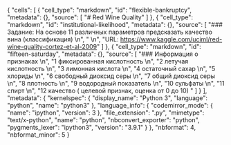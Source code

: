 {
 "cells": [
  {
   "cell_type": "markdown",
   "id": "flexible-bankruptcy",
   "metadata": {},
   "source": [
    "# Red Wine Quality"
   ]
  },
  {
   "cell_type": "markdown",
   "id": "institutional-likelihood",
   "metadata": {},
   "source": [
    "### Задание: На основе 11 различных параметров предсказать качество вина (классификация)  \n",
    "  \n",
    "URL: https://www.kaggle.com/uciml/red-wine-quality-cortez-et-al-2009"
   ]
  },
  {
   "cell_type": "markdown",
   "id": "fifteen-saturday",
   "metadata": {},
   "source": [
    "### Информация о признаках  \n",
    "1  фиксированная кислотность  \n",
    "2  летучая кислотность  \n",
    "3  лимонная кислота  \n",
    "4  остаточный сахар  \n",
    "5  хлориды  \n",
    "6  свободный диоксид серы  \n",
    "7  общий диоксид серы  \n",
    "8  плотность  \n",
    "9  водородный показатель  \n",
    "10 сульфаты  \n",
    "11 спирт  \n",
    "12 качество ( целевой признак, оценка от 0 до 10)  "
   ]
  }
 ],
 "metadata": {
  "kernelspec": {
   "display_name": "Python 3",
   "language": "python",
   "name": "python3"
  },
  "language_info": {
   "codemirror_mode": {
    "name": "ipython",
    "version": 3
   },
   "file_extension": ".py",
   "mimetype": "text/x-python",
   "name": "python",
   "nbconvert_exporter": "python",
   "pygments_lexer": "ipython3",
   "version": "3.9.1"
  }
 },
 "nbformat": 4,
 "nbformat_minor": 5
}
